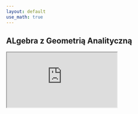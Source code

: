 ```yaml
---
layout: default
use_math: true
---
```


ALgebra z Geometrią Analityczną
---

<iframe src="http://cs.pwr.edu.pl/cichon/2016_17_a/Algebra01.php"</iframe>
